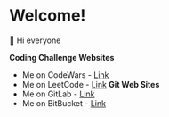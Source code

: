 # Welcome!

👋 Hi everyone

**Coding Challenge Websites**
- Me on CodeWars - [Link](https://www.codewars.com/users/Vanty)
- Me on LeetCode - [Link](https://leetcode.com/vantyartem)
**Git Web Sites**
- Me on GitLab - [Link](https://gitlab.com/vantyartem)
- Me on BitBucket - [Link](https://bitbucket.org/vantyartem)
